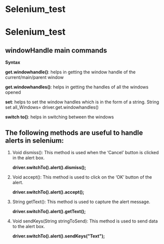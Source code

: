 # Selenium_test
# Selenium_test

## windowHandle main commands
**Syntax**

**get.windowhandle()**: helps in getting the window handle of the current/main/parent window

**get.windowhandles()**: helps in getting the handles of all the windows opened

**set**: helps to set the window handles which is in the form of a string.  String set <string> all_Windows= driver.get.windowhandles()

**switch to()**: helps in switching between the windows

## The following methods are useful to handle alerts in selenium:

1. Void dismiss(): This method is used when the ‘Cancel’ button is clicked in the alert box.

	**driver.switchTo().alert().dismiss();**
2. Void accept(): This method is used to click on the ‘OK’ button of the alert.

	**driver.switchTo().alert().accept();**
3. String getText(): This method is used to capture the alert message.

	**driver.switchTo().alert().getText();**
4. Void sendKeys(String stringToSend): This method is used to send data to the alert box.

	**driver.switchTo().alert().sendKeys("Text");**

